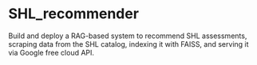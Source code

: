 # SHL_recommender
Build and deploy a RAG-based system to recommend SHL assessments, scraping data from the SHL catalog, indexing it with FAISS, and serving it via Google free cloud API.
